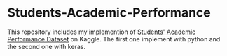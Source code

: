 # Students-Academic-Performance
This repository includes my implemention of [Students' Academic Performance Dataset](https://www.kaggle.com/datasets/aljarah/xAPI-Edu-Data) on Kaggle. The first one implement with python and the second one with keras.
